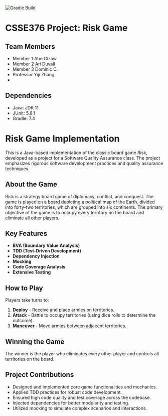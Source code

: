 ![Gradle Build](https://github.com/rhit-csse376/project-202330-team-01/actions/workflows/gradle.yml/badge.svg)

# CSSE376 Project: Risk Game

## Team Members
- Member 1 Abe Gizaw
- Member 2 Ari Duvall
- Member 3 Dominic C.
- Professor Yiji Zhang
- 
## Dependencies
- Java: JDK 11
- JUnit: 5.8.1
- Gradle: 7.4

# Risk Game Implementation
This is a Java-based implementation of the classic board game Risk, developed as a project for a Software Quality Assurance class. The project emphasizes rigorous software development practices and quality assurance techniques.  


## About the Game
Risk is a strategy board game of diplomacy, conflict, and conquest. The game is played on a board depicting a political map of the Earth, divided into forty-two territories, which are grouped into six continents. The primary objective of the game is to occupy every territory on the board and eliminate all other players.

## Key Features
- **BVA (Boundary Value Analysis)**
- **TDD (Test-Driven Development)**
- **Dependency Injection**
- **Mocking**
- **Code Coverage Analysis**
- **Extensive Testing**

## How to Play

Players take turns to:
1. **Deploy** - Receive and place armies on territories.
2. **Attack** - Battle to occupy territories (using dice rolls to determine the outcome).
3. **Maneuver** - Move armies between adjacent territories.

## Winning the Game

The winner is the player who eliminates every other player and controls all territories on the board.

## Project Contributions

- Designed and implemented core game functionalities and mechanics.
- Applied TDD practices for robust code development.
- Ensured high code quality and test coverage across the codebase.
- Injected dependencies for better modularity and testing.
- Utilized mocking to simulate complex scenarios and interactions.

